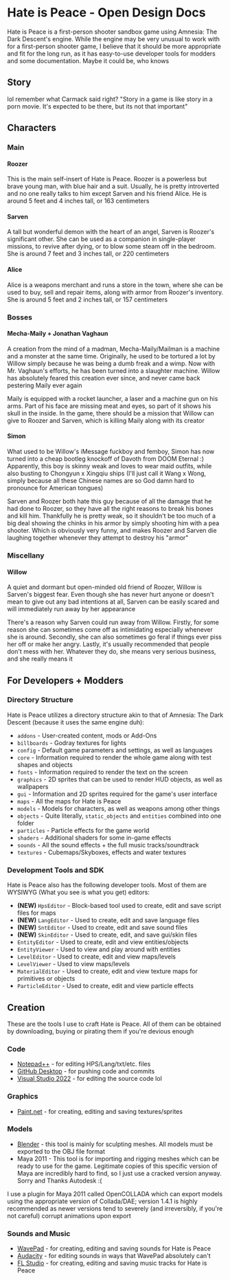 # Hate is Peace - Open Design Docs
Hate is Peace is a first-person shooter sandbox game using Amnesia: The Dark Descent's engine. While the engine may be very unusual to work with for a first-person shooter game, I believe that it should be more appropriate and fit for the long run, as it has easy-to-use developer tools for modders and some documentation. Maybe it could be, who knows

## Story
lol remember what Carmack said right? "Story in a game is like story in a porn movie. It's expected to be there, but its not that important"

## Characters
### Main
#### Roozer
This is the main self-insert of Hate is Peace. Roozer is a powerless but brave young man, with blue hair and a suit. Usually, he is pretty introverted and no one really talks to him except Sarven and his friend Alice. He is around 5 feet and 4 inches tall, or 163 centimeters

#### Sarven
A tall but wonderful demon with the heart of an angel, Sarven is Roozer's significant other. She can be used as a companion in single-player missions, to revive after dying, or to blow some steam off in the bedroom. She is around 7 feet and 3 inches tall, or 220 centimeters

#### Alice
Alice is a weapons merchant and runs a store in the town, where she can be used to buy, sell and repair items, along with armor from Roozer's inventory. She is around 5 feet and 2 inches tall, or 157 centimeters

### Bosses
#### Mecha-Maily + Jonathan Vaghaun
A creation from the mind of a madman, Mecha-Maily/Mailman is a machine and a monster at the same time. Originally, he used to be tortured a lot by Willow simply because he was being a dumb freak and a wimp. Now with Mr. Vaghaun's efforts, he has been turned into a slaughter machine. Willow has absolutely feared this creation ever since, and never came back pestering Maily ever again

Maily is equipped with a rocket launcher, a laser and a machine gun on his arms. Part of his face are missing meat and eyes, so part of it shows his skull in the inside. In the game, there should be a mission that Willow can give to Roozer and Sarven, which is killing Maily along with its creator

#### Simon
What used to be Willow's iMessage fuckboy and femboy, Simon has now turned into a cheap bootleg knockoff of Davoth from DOOM Eternal :) Apparently, this boy is skinny weak and loves to wear maid outfits, while also busting to Chongyun x Xingqiu ships (I'll just call it Wang x Wong, simply because all these Chinese names are so God damn hard to pronounce for American tongues)

Sarven and Roozer both hate this guy because of all the damage that he had done to Roozer, so they have all the right reasons to break his bones and kill him. Thankfully he is pretty weak, so it shouldn't be too much of a big deal showing the chinks in his armor by simply shooting him with a pea shooter. Which is obviously very funny, and makes Roozer and Sarven die laughing together whenever they attempt to destroy his "armor"

### Miscellany
#### Willow
A quiet and dormant but open-minded old friend of Roozer, Willow is Sarven's biggest fear. Even though she has never hurt anyone or doesn't mean to give out any bad intentions at all, Sarven can be easily scared and will immediately run away by her appearance

There's a reason why Sarven could run away from Willow. Firstly, for some reason she can sometimes come off as intimidating especially whenever she is around. Secondly, she can also sometimes go feral if things ever piss her off or make her angry. Lastly, it's usually recommended that people don't mess with her. Whatever they do, she means very serious business, and she really means it

## For Developers + Modders
### Directory Structure
Hate is Peace utilizes a directory structure akin to that of Amnesia: The Dark Descent (because it uses the same engine duh):
- `addons` - User-created content, mods or Add-Ons
- `billboards` - Godray textures for lights
- `config` - Default game parameters and settings, as well as languages
- `core` - Information required to render the whole game along with test shapes and objects
- `fonts` - Information required to render the text on the screen
- `graphics` - 2D sprites that can be used to render HUD objects, as well as wallpapers
- `gui` - Information and 2D sprites required for the game's user interface
- `maps` - All the maps for Hate is Peace
- `models` - Models for characters, as well as weapons among other things
- `objects` - Quite literally, `static_objects` and `entities` combined into one folder
- `particles` - Particle effects for the game world
- `shaders` - Additional shaders for some in-game effects
- `sounds` - All the sound effects + the full music tracks/soundtrack
- `textures` - Cubemaps/Skyboxes, effects and water textures

### Development Tools and SDK
Hate is Peace also has the following developer tools. Most of them are WYSIWYG (What you see is what you get) editors:
- **(NEW)** `HpsEditor` - Block-based tool used to create, edit and save script files for maps 
- **(NEW)** `LangEditor` - Used to create, edit and save language files
- **(NEW)** `SntEditor` - Used to create, edit and save sound files
- **(NEW)** `SkinEditor` - Used to create, edit, and save gui/skin files
- `EntityEditor` - Used to create, edit and view entities/objects
- `EntityViewer` - Used to view and play around with entities
- `LevelEditor` - Used to create, edit and view maps/levels
- `LevelViewer` - Used to view maps/levels
- `MaterialEditor` - Used to create, edit and view texture maps for primitives or objects
- `ParticleEditor` - Used to create, edit and view particle effects

## Creation
These are the tools I use to craft Hate is Peace. All of them can be obtained by downloading, buying or pirating them if you're devious enough

### Code
- [Notepad++](https://notepad-plus-plus.org/) - for editing HPS/Lang/txt/etc. files
- [GitHub Desktop](https://desktop.github.com/) - for pushing code and commits
- [Visual Studio 2022](https://visualstudio.microsoft.com/vs/) - for editing the source code lol

### Graphics
- [Paint.net](https://getpaint.net/) - for creating, editing and saving textures/sprites

### Models
- [Blender](https://www.blender.org/) - this tool is mainly for sculpting meshes. All models must be exported to the OBJ file format
- Maya 2011 - This tool is for importing and rigging meshes which can be ready to use for the game. Legitimate copies of this specific version of Maya are incredibly hard to find, so I just use a cracked version anyway. Sorry and Thanks Autodesk :(

I use a plugin for Maya 2011 called OpenCOLLADA which can export models using the appropriate version of Collada/DAE; version 1.4.1 is highly recommended as newer versions tend to severely (and irreversibly, if you're not careful) corrupt animations upon export

### Sounds and Music
- [WavePad](https://www.nch.com.au/wavepad/index.html) - for creating, editing and saving sounds for Hate is Peace
- [Audacity](https://archive.org/details/audacity-2.4.2) - for editing sounds in ways that WavePad absolutely can't
- [FL Studio](https://www.image-line.com/) - for creating, editing and saving music tracks for Hate is Peace
